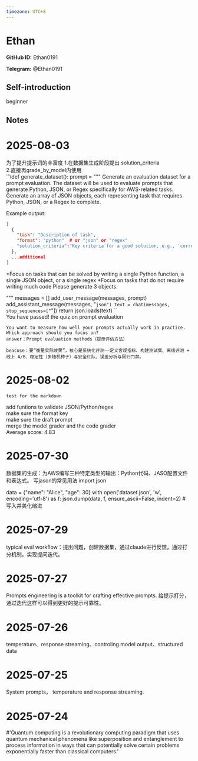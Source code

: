 ```yaml
---
timezone: UTC+8
---
```


# Ethan

**GitHub ID:** Ethan0191

**Telegram:** @Ethan0191

## Self-introduction

beginner

## Notes

<!-- Content_START -->
# 2025-08-03
为了提升提示词的丰富度
1.在数据集生成阶段提出 solution_criteria  
2.直接再grade_by_model内使用  
``\def generate_dataset():
    prompt = """
Generate an evaluation dataset for a prompt evaluation. The dataset will be used to evaluate prompts that generate Python, JSON, 
or Regex specifically for AWS-related tasks. Generate an array of JSON objects, each representing task that requires Python, JSON, or a Regex to complete.

Example output:
```json
[
  {
    "task": "Description of task",
    "format": "python"  # or "json" or "regex"
    "solution_criteria":"Key criteria for a good solution, e.g., 'correctness', 'efficiency', 'clarity'"
  },
  ...additional
]
```
*Focus on tasks that can be solved by writing a single Python function, a single JSON object, or a single regex
*Focus on tasks that do not require writing much code
Please generate 3 objects.

"""
    messages = []
    add_user_message(messages, prompt)
    add_assistant_message(messages, "```json")
    text = chat(messages, stop_sequences=["```"])
    return json.loads(text)
``\
You have passed! the quiz on prompt evaluation
```
You want to measure how well your prompts actually work in practice. Which approach should you focus on?  
answer：Prompt evaluation methods（提示评估方法）

beacuse：要“衡量实际效果”，核心是系统化评测——定义客观指标、构建测试集、离线评测 + 线上 A/B、稳定性（多随机种子）与安全红队、误差分析与回归门禁。
```

# 2025-08-02

``````
test for the markdown
``````
add funtions to validate JSON/Python/regex  
make sure the format key  
make sure the draft prompt  
merge the model grader and the code grader   
Average score: 4.83

# 2025-07-30

数据集的生成：为AWS编写三种特定类型的输出：Python代码、JASO配置文件和表达式。
写jason的常见用法
import json

data = {"name": "Alice", "age": 30}
with open('dataset.json', 'w', encoding='utf-8') as f:
    json.dump(data, f, ensure_ascii=False, indent=2)  # 写入并美化缩进


# 2025-07-29

typical eval workflow：提出问题，创建数据集，通过claude进行反馈，通过打分机制，实现提问迭代。

# 2025-07-27

Prompts engineering  is a toolkit for crafting effective prompts. 给提示打分，通过迭代这样可以得到更好的提示可靠性。

# 2025-07-26

temperature、response streaming、controling model output、structured data

# 2025-07-25

System prompts， temperature and response streaming.

# 2025-07-24

#'Quantum computing is a revolutionary computing paradigm that uses quantum mechanical phenomena like superposition and entanglement to process information in ways that can potentially solve certain problems exponentially faster than classical computers.'


<!-- Content_END -->
